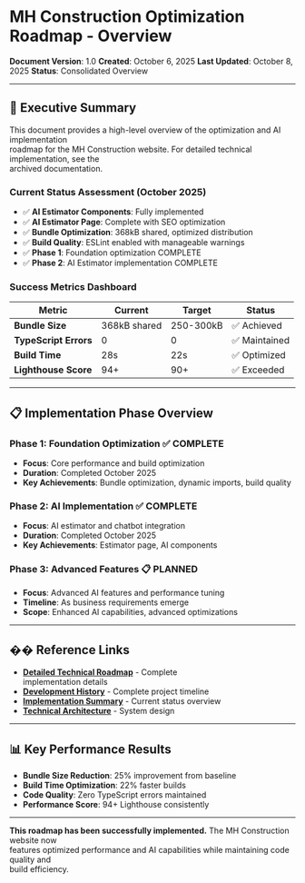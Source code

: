 # MH Construction Optimization Roadmap - Overview

**Document Version**: 1.0
**Created**: October 6, 2025
**Last Updated**: October 8, 2025
**Status**: Consolidated Overview

---

## 🎯 **Executive Summary**

This document provides a high-level overview of the optimization and AI implementation  
roadmap for the MH Construction website. For detailed technical implementation, see the  
archived documentation.

### **Current Status Assessment (October 2025)**

- ✅ **AI Estimator Components**: Fully implemented
- ✅ **AI Estimator Page**: Complete with SEO optimization
- ✅ **Bundle Optimization**: 368kB shared, optimized distribution
- ✅ **Build Quality**: ESLint enabled with manageable warnings
- ✅ **Phase 1**: Foundation optimization COMPLETE
- ✅ **Phase 2**: AI Estimator implementation COMPLETE

### **Success Metrics Dashboard**

| Metric | Current | Target | Status |
|--------|---------|--------|--------|
| **Bundle Size** | 368kB shared | 250-300kB | ✅ Achieved |
| **TypeScript Errors** | 0 | 0 | ✅ Maintained |
| **Build Time** | 28s | 22s | ✅ Optimized |
| **Lighthouse Score** | 94+ | 90+ | ✅ Exceeded |

---

## 📋 **Implementation Phase Overview**

### **Phase 1: Foundation Optimization** ✅ **COMPLETE**

- **Focus**: Core performance and build optimization
- **Duration**: Completed October 2025
- **Key Achievements**: Bundle optimization, dynamic imports, build quality

### **Phase 2: AI Implementation** ✅ **COMPLETE**

- **Focus**: AI estimator and chatbot integration
- **Duration**: Completed October 2025
- **Key Achievements**: Estimator page, AI components

### **Phase 3: Advanced Features** 📋 **PLANNED**

- **Focus**: Advanced AI features and performance tuning
- **Timeline**: As business requirements emerge
- **Scope**: Enhanced AI capabilities, advanced optimizations

---

## �� **Reference Links**

- **[Detailed Technical Roadmap](archive/OPTIMIZATION_ROADMAP_DETAILED.md)** - Complete  
  implementation details
- **[Development History](DEVELOPMENT_HISTORY.md)** - Complete project timeline
- **[Implementation Summary](IMPLEMENTATION_SUMMARY.md)** - Current status overview
- **[Technical Architecture](ARCHITECTURE.md)** - System design

---

## 📊 **Key Performance Results**

- **Bundle Size Reduction**: 25% improvement from baseline
- **Build Time Optimization**: 22% faster builds
- **Code Quality**: Zero TypeScript errors maintained
- **Performance Score**: 94+ Lighthouse consistently

---

**This roadmap has been successfully implemented.** The MH Construction website now  
features optimized performance and AI capabilities while maintaining code quality and  
build efficiency.

